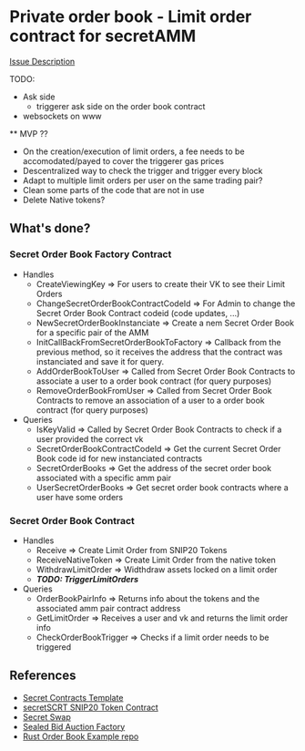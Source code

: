 # Private order book - Limit order contract for secretAMM

[Issue Description](https://github.com/enigmampc/SecretNetwork/issues/699)

TODO:
* Ask side
    * triggerer ask side on the order book contract
* websockets on www

** MVP ??


* On the creation/execution of limit orders, a fee needs to be accomodated/payed to cover the triggerer gas prices
* Descentralized way to check the trigger and trigger every block
* Adapt to multiple limit orders per user on the same trading pair?
* Clean some parts of the code that are not in use
* Delete Native tokens?
## What's done?
### Secret Order Book Factory Contract
* Handles
    * CreateViewingKey => For users to create their VK to see their Limit Orders
    * ChangeSecretOrderBookContractCodeId => For Admin to change the Secret Order Book Contract codeid (code updates, ...)
    * NewSecretOrderBookInstanciate => Create a nem Secret Order Book for a specific pair of the AMM
    * InitCallBackFromSecretOrderBookToFactory => Callback from the previous method, so it receives the address that the contract was instanciated and save it for query.
    * AddOrderBookToUser => Called from Secret Order Book Contracts to associate a user to a order book contract (for query purposes)
    * RemoveOrderBookFromUser => Called from Secret Order Book Contracts to remove an association of a user to a order book contract (for query purposes)
* Queries
    * IsKeyValid => Called by Secret Order Book Contracts to check if a user provided the correct vk
    * SecretOrderBookContractCodeId => Get the current Secret Order Book code id for new instanciated contracts
    * SecretOrderBooks => Get the address of the secret order book associated with a specific amm pair
    * UserSecretOrderBooks => Get secret order book contracts where a user have some orders
### Secret Order Book Contract
* Handles
    * Receive => Create Limit Order from SNIP20 Tokens
    * ReceiveNativeToken => Create Limit Order from the native token
    * WithdrawLimitOrder => Widthdraw assets locked on a limit order
    * ***TODO: TriggerLimitOrders***
* Queries
    * OrderBookPairInfo => Returns info about the tokens and the associated amm pair contract address
    * GetLimitOrder => Receives a user and vk and returns the limit order info
    * CheckOrderBookTrigger => Checks if a limit order needs to be triggered
## References
* [Secret Contracts Template](https://github.com/enigmampc/secret-template)
* [secretSCRT SNIP20 Token Contract](https://github.com/enigmampc/secretSCRT)
* [Secret Swap](https://github.com/enigmampc/SecretSwap)
* [Sealed Bid Auction Factory](https://github.com/baedrik/secret-auction-factory)
* [Rust Order Book Example repo](https://github.com/dgtony/orderbook-rs/blob/master/src)